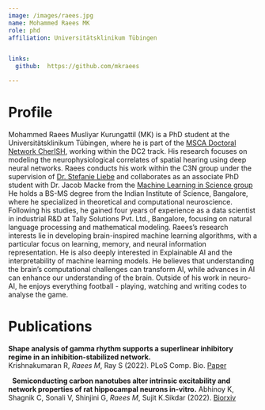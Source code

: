 ```yaml
---
image: /images/raees.jpg
name: Mohammed Raees MK
role: phd
affiliation: Universitätsklinikum Tübingen


links:
  github:  https://github.com/mkraees

---
```



# Profile

Mohammed Raees Musliyar Kurungattil (MK) is a PhD student at the Universitätsklinikum Tübingen, where he is part of the [MSCA Doctoral Network CherISH](https://cherish-network.eu/), working within the DC2 track. His research focuses on modeling the neurophysiological correlates of spatial hearing using deep neural networks. Raees conducts his work within the C3N group under the supervision of [Dr. Stefanie Liebe](https://liebelab.github.io/members/stefanie-liebe.html) and collaborates as an associate PhD student with Dr. Jacob Macke from the [Machine Learning in Science group](https://www.mackelab.org/)
He holds a BS-MS degree from the Indian Institute of Science, Bangalore, where he specialized in theoretical and computational neuroscience. Following his studies, he gained four years of experience as a data scientist in industrial R&D at Tally Solutions Pvt. Ltd., Bangalore, focusing on natural language processing and mathematical modeling.
Raees’s research interests lie in developing brain-inspired machine learning algorithms, with a particular focus on learning, memory, and neural information representation. He is also deeply interested in Explainable AI and the interpretability of machine learning models. He believes that understanding the brain’s computational challenges can transform AI, while advances in AI can enhance our understanding of the brain.
Outside of his work in neuro-AI, he enjoys  everything football - playing, watching and writing codes to analyse the game.


# Publications


**Shape analysis of gamma rhythm supports a superlinear inhibitory regime in an inhibition-stabilized network.**\
Krishnakumaran R, *Raees M*, Ray S (2022).  PLoS Comp. Bio. 
[Paper](https://journals.plos.org/ploscompbiol/article?id=10.1371/journal.pcbi.1009886)

&nbsp;
**Semiconducting carbon nanotubes alter intrinsic excitability and network properties of rat hippocampal neurons in-vitro.**
Abhinoy K, Shagnik C, Sonali V, Shinjini G, *Raees M*, Sujit K.Sikdar (2022).  [Biorxiv](https://www.biorxiv.org/content/10.1101/2023.03.29.533880v1)
